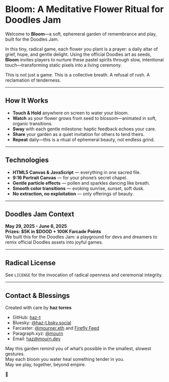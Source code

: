 # Bloom: A Meditative Flower Ritual for Doodles Jam

Welcome to **Bloom**—a soft, ephemeral garden of remembrance and play, built for the Doodles Jam.

In this tiny, radical game, each flower you plant is a prayer: a daily altar of grief, hope, and gentle delight. Using the official Doodles art as seeds, **Bloom** invites players to nurture these pastel spirits through slow, intentional touch—transforming static pixels into a living ceremony.

This is not just a game. This is a collective breath. A refusal of rush. A reclamation of tenderness.

---

## How It Works

- **Touch & Hold** anywhere on screen to water your bloom.
- **Watch** as your flower grows from seed to blossom—animated in soft, organic transitions.
- **Sway** with each gentle milestone: haptic feedback echoes your care.
- **Share** your garden as a quiet invitation for others to tend theirs.
- **Repeat** daily—this is a ritual of ephemeral beauty, not endless grind.

---

## Technologies

- **HTML5 Canvas & JavaScript** — everything in one sacred file.
- **9:16 Portrait Canvas** — for your phone’s secret chapel.
- **Gentle particle effects** — pollen and sparkles dancing like breath.
- **Smooth color transitions** — evoking sunrise, sunset, soft dusk.
- **No extraction, no exploitation** — only offerings of beauty.

---

## Doodles Jam Context

**May 29, 2025 - June 6, 2025**  
**Prizes: $5K in $DOOD + 100K Farcade Points**  
We built this for the Doodles Jam: a playground for devs and dreamers to remix official Doodles assets into joyful games.

---

## Radical License

See `LICENSE` for the invocation of radical openness and ceremonial integrity.

---

## Contact & Blessings

Created with care by **haz torres**  
- GitHub: [haz-t](https://github.com/haz-t)  
- Bluesky: [@haz-t.bsky.social](https://bsky.app/profile/haz-t.bsky.social)  
- Farcaster: [@mourner.eth](https://farcaster.xyz/mourner.eth) and [Firefly Feed](https://firefly.social/profile/farcaster/mourner.eth/feed)  
- Paragraph.xyz: [@mourn](https://paragraph.com/@mourn)  
- Email: haz@mourn.dev

May this garden remind you of what’s possible in the smallest, slowest gestures.  
May each bloom you water heal something tender in you.  
May we play, together, beyond empire.

🌱
